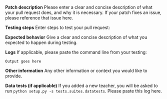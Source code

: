 **Patch description**
Please enter a clear and concise description of what your pull request does, and why
it is necessary. If your patch fixes an issue, please reference that issue here.

**Testing steps**
Enter steps to test your pull request:

**Expected behavior**
Give a clear and concise description of what you expected to happen during testing.

**Logs**
If applicable, please paste the command line from your testing:

```
Output goes here
```

**Other information**
Any other information or context you would like to provide.

**Data tests (if applicable)**
If you added a new teacher, you will be asked to run
`python setup.py -s tests.suites.datatests`. Please paste this log here.
